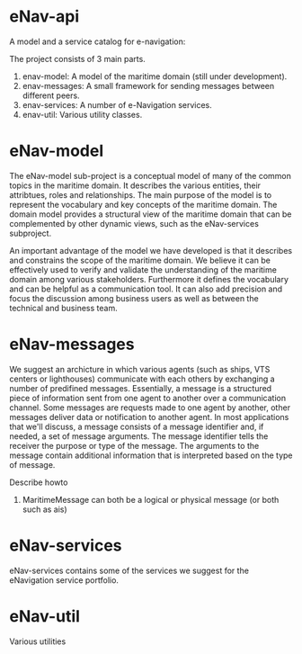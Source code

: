 eNav-api
========

A model and a service catalog for e-navigation:

The project consists of 3 main parts.
<ol>
  <li>enav-model:     A model of the maritime domain (still under development).</li>
  <li>enav-messages:  A small framework for sending messages between different peers.</li>
  <li>enav-services:  A number of e-Navigation services.</li>
  <li>enav-util:      Various utility classes.</li>
</ol>

eNav-model
==========
The eNav-model sub-project is a conceptual model of many of the common topics in the maritime domain.
It describes the various entities, their attribtues, roles and relationships.
The main purpose of the model is to represent the vocabulary and key concepts of the maritime domain. 
The domain model provides a structural view of the maritime domain that can be complemented by other dynamic views, 
such as the eNav-services subproject.

An important advantage of the model we have developed is that it describes and constrains the scope of the maritime domain. 
We believe it can be effectively used to verify and validate the understanding of the maritime domain among 
various stakeholders. Furthermore it defines the vocabulary and can be helpful as a communication tool. 
It can also add precision and focus the discussion among business users as well as between the technical and business team.

eNav-messages
=============
We suggest an archicture in which various agents (such as ships, VTS centers or lighthouses) communicate with each others
by exchanging a number of predifined messages.
Essentially, a message is a structured piece of information sent from one agent to another over a communication channel.
Some messages are requests made to one agent by another, other messages deliver data or notification to another agent.
In most applications that we'll discuss, a message consists of a message identifier and, 
if needed, a set of message arguments. The message identifier tells the receiver the purpose or type of the message. 
The arguments to the message contain additional information that is interpreted based on the type of message. 

Describe howto
<ol>
<li>MaritimeMessage can both be a logical or physical message (or both such as ais)</li>
</ol>


eNav-services
=============
eNav-services contains some of the services we suggest for the eNavigation service portfolio.

eNav-util
=============
Various utilities
